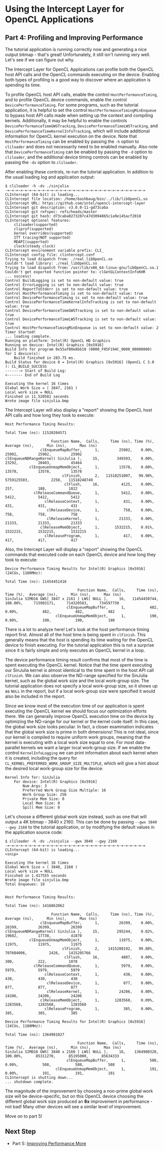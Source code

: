 # Using the Intercept Layer for OpenCL Applications

## Part 4: Profiling and Improving Performance

The tutorial application is running correctly now and generating a nice output bitmap - that's great!
Unfortunately, it still isn't running very well.
Let's see if we can figure out why.

The Intercept Layer for OpenCL Applications can profile both the OpenCL host API calls and the OpenCL commands executing on the device.
Enabling both types of profiling is a good way to discover where an application is spending its time.

To profile OpenCL host API calls, enable the control `HostPerformanceTiming`, and to profile OpenCL device commands, enable the control `DevicePerformanceTiming`.
For some programs, such as the tutorial application, it is helpful to set the control `HostPerformanceTimingMinEnqueue` to bypass host API calls made when setting up the context and compiling kernels.
Additionally, it may be helpful to enable the controls `DevicePerformanceTimeGWSTracking`, `DevicePerformanceTimeLWSTracking`, and `DevicePerformanceTimeKernelInfoTracking`, which will include additional information for OpenCL kernel execution on the device.
Note that `HostPerformanceTiming` can be enabled by passing the `-h` option to `cliloader` and does not necessarily need to be enabled manually.
Also note that `DevicePerformanceTiming` can be enabled by passing the `-d` option to `cliloader`, and the additional device timing controls can be enabled by passing the `-dv` option to `cliloader`.

After enabling these controls, re-run the tutorial application.
In addition to the usual loading log and application output:

```
$ cliloader -h -dv ./sinjulia
-=-=-=-=-=-=-=-=-=-=-=-=-=-=-=-=-=-=-=-=-=-=-=-=-=-=-=-=-=-=-=-=
CLIntercept (64-bit) is loading...
CLIntercept file location: /home/bashbaug/bin/../lib/libOpenCL.so
CLIntercept URL: https://github.com/intel/opencl-intercept-layer
CLIntercept git description: v3.0.0-11-gd73caba
CLIntercept git refspec: refs/heads/master
CLIntercept git hash: d73caba0273207c47d3094865c1a9e145acf2018
CLIntercept optional features:
    cliloader(supported)
    cliprof(supported)
    kernel overrides(supported)
    ITT tracing(NOT supported)
    MDAPI(supported)
    clock(steady_clock)
CLIntercept environment variable prefix: CLI_
CLIntercept config file: clintercept.conf
Trying to load dispatch from: ./real_libOpenCL.so
Couldn't load library: ./real_libOpenCL.so
Trying to load dispatch from: /usr/lib/x86_64-linux-gnu/libOpenCL.so.1
Couldn't get exported function pointer to: clGetGLContextInfoKHR
... success!
Control BuildLogging is set to non-default value: true
Control ErrorLogging is set to non-default value: true
Control ReportToStderr is set to non-default value: true
Control HostPerformanceTiming is set to non-default value: true
Control DevicePerformanceTiming is set to non-default value: true
Control DevicePerformanceTimeKernelInfoTracking is set to non-default value: true
Control DevicePerformanceTimeGWSTracking is set to non-default value: true
Control DevicePerformanceTimeLWSTracking is set to non-default value: true
Control HostPerformanceTimingMinEnqueue is set to non-default value: 2
Timer Started!
... loading complete.
Running on platform: Intel(R) OpenCL HD Graphics
Running on device: Intel(R) Graphics [0x5916]
Build Info for program 0x55af00e8bb10 (0000_F05F194C_0000_00000000) for 1 device(s):
    Build finished in 283.75 ms.
Build Status for device 0 = Intel(R) Graphics [0x5916] (OpenCL C 3.0 ): CL_BUILD_SUCCESS
-------> Start of Build Log:
<------- End of Build Log

Executing the kernel 16 times
Global Work Size = ( 3847, 2161 )
Local work size = NULL
Finished in 11.520581 seconds
Wrote image file sinjulia.bmp
```

The Intercept Layer will also display a "report" showing the OpenCL host API calls and how long they took to execute:

```
Host Performance Timing Results:

Total Time (ns): 11520204571

                     Function Name,  Calls,     Time (ns), Time (%),  Average (ns),      Min (ns),      Max (ns)
                clEnqueueMapBuffer,      1,         25902,    0.00%,         25902,         25902,         25902
clEnqueueNDRangeKernel( SinJulia ),     15,        349393,    0.00%,         23292,         20403,         45464
           clEnqueueUnmapMemObject,      1,         13578,    0.00%,         13578,         13578,         13578
                          clFinish,      2,   11518251007,   99.98%,    5759125503,          2258,   11518248749
                           clFlush,     16,          4125,    0.00%,           257,           188,          1022
             clReleaseCommandQueue,      1,          5412,    0.00%,          5412,          5412,          5412
                  clReleaseContext,      1,           431,    0.00%,           431,           431,           431
                   clReleaseDevice,      1,           758,    0.00%,           758,           758,           758
                   clReleaseKernel,      1,         21333,    0.00%,         21333,         21333,         21333
                clReleaseMemObject,      1,       1532215,    0.01%,       1532215,       1532215,       1532215
                  clReleaseProgram,      1,           417,    0.00%,           417,           417,           417
```

Also, the Intercept Layer will display a "report" showing the OpenCL commands that executed code on each OpenCL device and how long they took to execute:

```
Device Performance Timing Results for Intel(R) Graphics [0x5916] (24CUs, 1100MHz):

Total Time (ns): 11454451416

                                 Function Name,  Calls,     Time (ns), Time (%),  Average (ns),      Min (ns),      Max (ns)
SinJulia SIMD16 GWS[ 3847 x 2161 ] LWS[ NULL ],     16,   11454450744,  100.00%,     715903171,     714320583,     734597750
                            clEnqueueMapBuffer,      1,           482,    0.00%,           482,           482,           482
                       clEnqueueUnmapMemObject,      1,           190,    0.00%,           190,           190,           190
```

There is a lot to analyze here!
Let's look at the host performance timing report first.
Almost all of the host time is being spent in `clFinish`.
This generally means that the host is spending its time waiting for the OpenCL device to finish executing.
For the tutorial application this is not a surprise since it is fairly simple and only executes an OpenCL kernel in a loop.

The device performance timing result confirms that most of the time is spent executing the OpenCL kernel.
Notice that the time spent executing our SinJulia kernel is almost identical to the time spent in the host API call `clFinish`.
We can also observe the ND-range specified for the SinJulia kernel, such as the global work size and the local work-group size.
The tutorial application does not specify a local work-group size, so it shows up as `NULL` in the report, but if a local work-group size were specified it would also be included in the report.

Since we know most of the execution time of our application is spent executing the OpenCL kernel we should focus our optimization efforts there.
We can generally improve OpenCL execution time on the device by optimizing the ND-range for our kernel or the kernel code itself.
In this case, the global work size looks peculiar.
In fact, a closer examination indicates that the global work size is prime in both dimensions!
This is not ideal, since our kernel is compiled to require uniform work groups, meaning that the kernel is executing with a local work size equal to one.
For most data-parallel kernels we want a larger local work-group size.
If we enable the control `KernelInfoLogging` we can print information about each kernel when it is created, including the query for `CL_KERNEL_PREFERRED_WORK_GROUP_SIZE_MULTIPLE`, which will give a hint about the desired local work-group size for the device:

```
Kernel Info for: SinJulia
    For device: Intel(R) Graphics [0x5916]
        Num Args: 3
        Preferred Work Group Size Multiple: 16
        Work Group Size: 256
        Private Mem Size: 0
        Local Mem Size: 0
        Spill Mem Size: 0
```

Let's choose a different global work size instead, such as one that will output a 4K bitmap - 3840 x 2160.
This can be done by passing `--gwx 3840 --gwy 2160` to the tutorial application, or by modifying the default values in the application source code:

```
$ cliloader -h -dv ./sinjulia --gwx 3840 --gwy 2160
-=-=-=-=-=-=-=-=-=-=-=-=-=-=-=-=-=-=-=-=-=-=-=-=-=-=-=-=-=-=-=-=
CLIntercept (64-bit) is loading...
<snip>

Executing the kernel 16 times
Global Work Size = ( 3840, 2160 )
Local work size = NULL
Finished in 1.417555 seconds
Wrote image file sinjulia.bmp
Total Enqueues: 18


Host Performance Timing Results:

Total Time (ns): 1416862062

                     Function Name,  Calls,     Time (ns), Time (%),  Average (ns),      Min (ns),      Max (ns)
                clEnqueueMapBuffer,      1,         26399,    0.00%,         26399,         26399,         26399
clEnqueueNDRangeKernel( SinJulia ),     15,        295244,    0.02%,         19682,         17738,         41870
           clEnqueueUnmapMemObject,      1,         11975,    0.00%,         11975,         11975,         11975
                          clFinish,      2,    1415208192,   99.88%,     707604096,          2426,    1415205766
                           clFlush,     16,          4807,    0.00%,           300,           222,          1078
             clReleaseCommandQueue,      1,          5979,    0.00%,          5979,          5979,          5979
                  clReleaseContext,      1,           430,    0.00%,           430,           430,           430
                   clReleaseDevice,      1,           877,    0.00%,           877,           877,           877
                   clReleaseKernel,      1,         24206,    0.00%,         24206,         24206,         24206
                clReleaseMemObject,      1,       1283568,    0.09%,       1283568,       1283568,       1283568
                  clReleaseProgram,      1,           385,    0.00%,           385,           385,           385

Device Performance Timing Results for Intel(R) Graphics [0x5916] (24CUs, 1100MHz):

Total Time (ns): 1364981027

                                 Function Name,  Calls,     Time (ns), Time (%),  Average (ns),      Min (ns),      Max (ns)
SinJulia SIMD16 GWS[ 3840 x 2160 ] LWS[ NULL ],     16,    1364980328,  100.00%,      85311270,      85195000,      85634333
                            clEnqueueMapBuffer,      1,           508,    0.00%,           508,           508,           508
                       clEnqueueUnmapMemObject,      1,           191,    0.00%,           191,           191,           191
CLIntercept is shutting down...
... shutdown complete.

```

The magnitude of the improvement by choosing a non-prime global work size will be device-specific, but on this OpenCL device choosing the different global work size produced an **8x** improvement in performance - not bad!
Many other devices will see a similar level of improvement.

Move on to part 5!

## Next Step

* Part 5: [Improving Performance More](part5.md)
